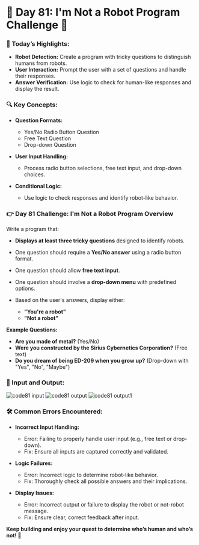 # 🌟 Day 81: I'm Not a Robot Program Challenge 🤖

### 🎊 Today’s Highlights:

* **Robot Detection:** Create a program with tricky questions to distinguish humans from robots.
* **User Interaction:** Prompt the user with a set of questions and handle their responses.
* **Answer Verification:** Use logic to check for human-like responses and display the result.

### 🔍 Key Concepts:

* **Question Formats:**

  * Yes/No Radio Button Question
  * Free Text Question
  * Drop-down Question
    
* **User Input Handling:**

  * Process radio button selections, free text input, and drop-down choices.

* **Conditional Logic:**

   * Use logic to check responses and identify robot-like behavior.

### 👉 Day 81 Challenge: I'm Not a Robot Program Overview

Write a program that:

* **Displays at least three tricky questions** designed to identify robots.
* One question should require a **Yes/No answer** using a radio button format.
* One question should allow **free text input**.
* One question should involve a **drop-down menu** with predefined options.
* Based on the user's answers, display either:
  
    * **"You're a robot"**
    * **"Not a robot"**

**Example Questions:**

* **Are you made of metal?** (Yes/No)
* **Were you constructed by the Sirius Cybernetics Corporation?** (Free text)
* **Do you dream of being ED-209 when you grow up?** (Drop-down with "Yes", "No", "Maybe")

### 📂 Input and Output:


![code81 input](https://github.com/user-attachments/assets/aa3eb8fa-b073-4fdf-92c0-f1afd48abab6)
![code81 output](https://github.com/user-attachments/assets/d035f336-59ee-4b72-af71-2bec5c28733a)
![code81 output1](https://github.com/user-attachments/assets/27cef3ba-c1a7-46a5-b0b3-94eda656ab3d)

### 🛠️ Common Errors Encountered:

* **Incorrect Input Handling:**

   * Error: Failing to properly handle user input (e.g., free text or drop-down).
   * Fix: Ensure all inputs are captured correctly and validated.

* **Logic Failures:**

   * Error: Incorrect logic to determine robot-like behavior.
   * Fix: Thoroughly check all possible answers and their implications.

* **Display Issues:**

   * Error: Incorrect output or failure to display the robot or not-robot message.
   * Fix: Ensure clear, correct feedback after input.

**Keep building and enjoy your quest to determine who’s human and who’s not! 🚀**
